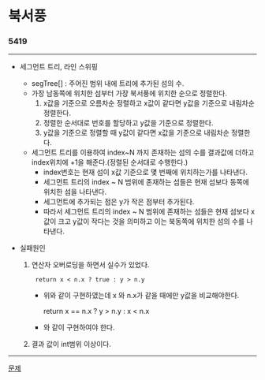 # 북서풍
### 5419
***
- 세그먼트 트리, 라인 스위핑
	- segTree[] : 주어진 범위 내에 트리에 추가된 섬의 수.
	- 가장 남동쪽에 위치한 섬부터 가장 북서풍에 위치한 순으로 정렬한다.
		1. x값을 기준으로 오름차순 정렬하고 x값이 같다면 y값을 기준으로 내림차순 정렬한다.
		2. 정렬한 순서대로 번호를 할당하고 y값을 기준으로 정렬한다.
		3. y값을 기준으로 정렬할 때 y값이 같다면 x값을 기준으로 내림차순 정렬한다.
	+ 세그먼트 트리를 이용하여 index~N 까지 존재하는 섬의 수를 결과값에 더하고 index위치에 +1을 해준다.(정렬된 순서대로 수행한다.)
		- index번호는 현재 섬이 x값 기준으로 몇 번째에 위치하는가를 나타낸다.
		- 세그먼트 트리의 index ~ N 범위에 존재하는 섬들은 현재 섬보다 동쪽에 위치한 섬을 나타낸다.
		- 세그먼트에 추가되는 점은 y가 작은 점부터 추가된다.
		- 따라서 세그먼트 트리의 index ~ N 범위에 존재하는 섬들은 현재 섬보다 x값이 크고 y값이 작다는 것을 의미하고 이는 북동쪽에 위치한 섬의 수를 나타낸다.

- 실패원인
	1. 연산자 오버로딩을 하면서 실수가 있었다.
	
   			return x < n.x ? true : y > n.y
		
		- 위와 같이 구현하였는데 x 와 n.x가 같을 때에만 y값을 비교해야한다.
		
		
    		return x == n.x ? y > n.y : x < n.x
		
		- 와 같이 구현하여야 한다.
	2. 결과 값이 int범위 이상이다.

***
[문제](https://www.acmicpc.net/problem/5419)
			 

